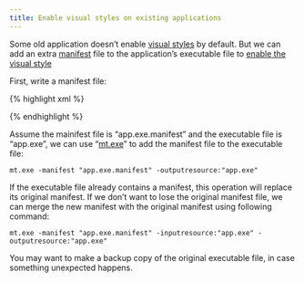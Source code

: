 ```yaml
---
title: Enable visual styles on existing applications
---
```


Some old application doesn’t enable [visual styles](http://msdn.microsoft.com/library/bb773187.aspx) by default. But we can add an extra [manifest](http://msdn.microsoft.com/library/aa375365.aspx) file to the application’s executable file to [enable the visual style](http://msdn.microsoft.com/library/bb773175.aspx)

First, write a manifest file:

{% highlight xml %}
<?xml version="1.0" encoding="utf-8" standalone="yes"?>
<assembly xmlns="urn:schemas-microsoft-com:asm.v1" manifestVersion="1.0">
  <dependency>
    <dependentAssembly>
      <assemblyIdentity type="win32" name="Microsoft.Windows.Common-Controls" version="6.0.0.0" processorArchitecture="*" publicKeyToken="6595b64144ccf1df" language="*"></assemblyIdentity>
    </dependentAssembly>
  </dependency>
</assembly>
{% endhighlight %}

Assume the mainifest file is “app.exe.manifest” and the executable file is “app.exe”, we can use “[mt.exe](http://msdn.microsoft.com/library/aa375649.aspx)” to add the manifest file to the executable file:

    mt.exe -manifest "app.exe.manifest" -outputresource:"app.exe"

If the executable file already contains a manifest, this operation will replace its original manifest. If we don’t want to lose the original manifest file, we can merge the new manifest with the original manifest using following command:

    mt.exe -manifest "app.exe.manifest" -inputresource:"app.exe" -outputresource:"app.exe"

You may want to make a backup copy of the original executable file, in case something unexpected happens.

